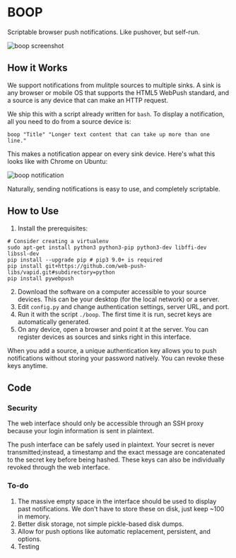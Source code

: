 # BOOP
Scriptable browser push notifications. Like pushover, but self-run.

![boop screenshot](http://i.imgur.com/UrKMtHz.png "Screenshot")

## How it Works

We support notifications from mulitple sources to multiple sinks. A sink is any browser or mobile OS that supports the HTML5 WebPush standard, and a source is any device that can make an HTTP request.

We ship this with a script already written for `bash`. To display a notification, all you need to do from a source device is:

```
boop "Title" "Longer text content that can take up more than one line."
``` 

This makes a notification appear on every sink device. Here's what this looks like with Chrome on Ubuntu:

![boop notification](http://i.imgur.com/DCFVN4r.png "Notification")

Naturally, sending notifications is easy to use, and completely scriptable.

## How to Use

 1. Install the prerequisites:
```
# Consider creating a virtualenv
sudo apt-get install python3 python3-pip python3-dev libffi-dev libssl-dev
pip install --upgrade pip # pip3 9.0+ is required
pip install git+https://github.com/web-push-libs/vapid.git#subdirectory=python
pip install pywebpush
```
 2. Download the software on a computer accessible to your source devices. This can be your desktop (for the local network) or a server.
 3. Edit `config.py` and change authentication settings, server URL, and port.
 4. Run it with the script `./boop`. The first time it is run, secret keys are automatically generated.
 5. On any device, open a browser and point it at the server. You can register devices as sources and sinks right in this interface.

When you add a source, a unique authentication key allows you to push notifications without storing your password natively. You can revoke these keys anytime.

## Code

### Security

The web interface should only be accessible  through an SSH proxy because your login information is sent in plaintext.

The push interface can be safely used in plaintext. Your secret is never transmitted;instead, a timestamp and the exact message are concatenated to the secret key before being hashed. These keys can also be individually revoked through the web interface.

### To-do

 1. The massive empty space in the interface should be used to display past notifications. We don't have to store these on disk, just keep ~100 in memory.
 2. Better disk storage, not simple pickle-based disk dumps.
 3. Allow for push options like automatic replacement, persistent, and options.
 4. Testing
